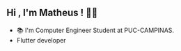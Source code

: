 ## Hi , I'm Matheus ! 👨‍💻

- 📚 I'm Computer Engineer Student at PUC-CAMPINAS.
- Flutter developer




